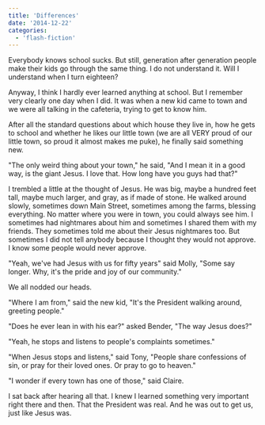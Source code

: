 ```yaml
---
title: 'Differences'
date: '2014-12-22'
categories:
  - 'flash-fiction'
---
```


Everybody knows school sucks. But still, generation after generation people make
their kids go through the same thing. I do not understand it. Will I understand
when I turn eighteen?

<!-- truncate -->

Anyway, I think I hardly ever learned anything at school. But I remember very
clearly one day when I did. It was when a new kid came to town and we were all
talking in the cafeteria, trying to get to know him.

After all the standard questions about which house they live in, how he gets to
school and whether he likes our little town (we are all VERY proud of our little
town, so proud it almost makes me puke), he finally said something new.

"The only weird thing about your town," he said, "And I mean it in a good way,
is the giant Jesus. I love that. How long have you guys had that?"

I trembled a little at the thought of Jesus. He was big, maybe a hundred feet
tall, maybe much larger, and gray, as if made of stone. He walked around slowly,
sometimes down Main Street, sometimes among the farms, blessing everything. No
matter where you were in town, you could always see him. I sometimes had
nightmares about him and sometimes I shared them with my friends. They sometimes
told me about their Jesus nightmares too. But sometimes I did not tell anybody
because I thought they would not approve. I know some people would never
approve.

"Yeah, we've had Jesus with us for fifty years" said Molly, "Some say longer.
Why, it's the pride and joy of our community."

We all nodded our heads.

"Where I am from," said the new kid, "It's the President walking around,
greeting people."

"Does he ever lean in with his ear?" asked Bender, "The way Jesus does?"

"Yeah, he stops and listens to people's complaints sometimes."

"When Jesus stops and listens," said Tony, "People share confessions of sin, or
pray for their loved ones. Or pray to go to heaven."

"I wonder if every town has one of those," said Claire.

I sat back after hearing all that. I knew I learned something very important
right there and then. That the President was real. And he was out to get us,
just like Jesus was.
